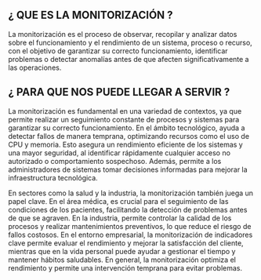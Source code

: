 ## ¿ QUE ES LA MONITORIZACIÓN ?
La monitorización es el proceso de observar, recopilar y analizar datos sobre el funcionamiento y el rendimiento de un sistema, proceso o recurso, con el objetivo de garantizar su correcto funcionamiento, identificar problemas o detectar anomalías antes de que afecten significativamente a las operaciones.

## ¿ PARA QUE NOS PUEDE LLEGAR A SERVIR ? 
La monitorización es fundamental en una variedad de contextos, ya que permite realizar un seguimiento constante de procesos y sistemas para garantizar su correcto funcionamiento. En el ámbito tecnológico, ayuda a detectar fallos de manera temprana, optimizando recursos como el uso de CPU y memoria. Esto asegura un rendimiento eficiente de los sistemas y una mayor seguridad, al identificar rápidamente cualquier acceso no autorizado o comportamiento sospechoso. Además, permite a los administradores de sistemas tomar decisiones informadas para mejorar la infraestructura tecnológica.

En sectores como la salud y la industria, la monitorización también juega un papel clave. En el área médica, es crucial para el seguimiento de las condiciones de los pacientes, facilitando la detección de problemas antes de que se agraven. En la industria, permite controlar la calidad de los procesos y realizar mantenimientos preventivos, lo que reduce el riesgo de fallos costosos. En el entorno empresarial, la monitorización de indicadores clave permite evaluar el rendimiento y mejorar la satisfacción del cliente, mientras que en la vida personal puede ayudar a gestionar el tiempo y mantener hábitos saludables. En general, la monitorización optimiza el rendimiento y permite una intervención temprana para evitar problemas.


